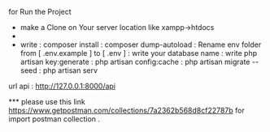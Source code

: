for Run the Project

- make a Clone on Your server location like xampp->htdocs
- 
- write : composer install
        : composer dump-autoload
        : Rename env folder from  [ .env.example ] to [ .env ] 
        : write your database name 
        : write php artisan key:generate 
        :       php artisan config:cache
        :       php artisan migrate --seed
        :       php artisan serv
        
url api : http://127.0.0.1:8000/api

*** please use this link https://www.getpostman.com/collections/7a2362b568d8cf22787b 
for import postman collection .